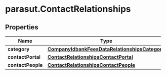 # parasut.ContactRelationships

## Properties
Name | Type | Description | Notes
------------ | ------------- | ------------- | -------------
**category** | [**CompanyIdbankFeesDataRelationshipsCategory**](CompanyIdbankFeesDataRelationshipsCategory.md) |  | [optional] 
**contactPortal** | [**ContactRelationshipsContactPortal**](ContactRelationshipsContactPortal.md) |  | [optional] 
**contactPeople** | [**ContactRelationshipsContactPeople**](ContactRelationshipsContactPeople.md) |  | [optional] 


